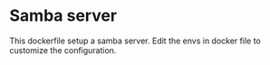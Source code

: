 # Samba server

This dockerfile setup a samba server. Edit the envs in docker file to customize the configuration.